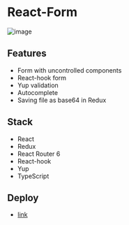 # React-Form
![image](https://github.com/Asmat1k/React-Form/assets/113438950/ffa679fe-9e28-457d-a765-17ad2859a83b)
## Features
- Form with uncontrolled components
- React-hook form
- Yup validation
- Autocomplete
- Saving file as base64 in Redux
## Stack
- React
- Redux
- React Router 6
- React-hook
- Yup
- TypeScript
## Deploy
- [link](https://react-forms-asmat1k.netlify.app/form2)
